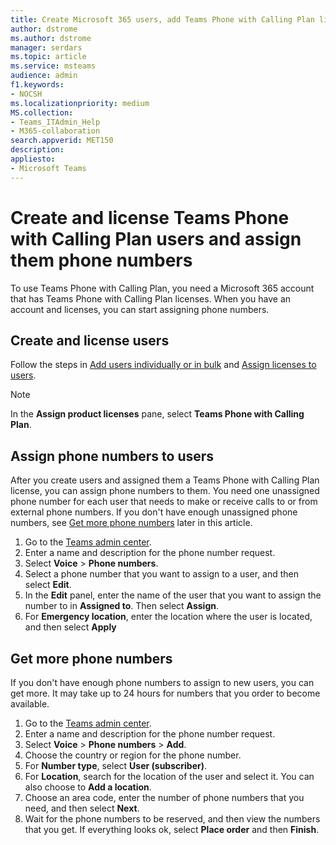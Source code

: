 ```yaml
---
title: Create Microsoft 365 users, add Teams Phone with Calling Plan licenses, and assign phone numbers
author: dstrome 
ms.author: dstrome
manager: serdars
ms.topic: article
ms.service: msteams
audience: admin
f1.keywords:
- NOCSH
ms.localizationpriority: medium
MS.collection: 
- Teams_ITAdmin_Help
- M365-collaboration
search.appverid: MET150
description: 
appliesto: 
- Microsoft Teams
---
```


# Create and license Teams Phone with Calling Plan users and assign them phone numbers

To use Teams Phone with Calling Plan, you need a Microsoft 365 account that has Teams Phone with Calling Plan licenses. When you have an account and licenses, you can start assigning phone numbers.

## Create and license users

Follow the steps in [Add users individually or in bulk](/microsoft-365/admin/add-users/add-users) and [Assign licenses to users](/microsoft-365/admin/manage/assign-licenses-to-users).

> [!NOTE]
> In the **Assign product licenses** pane,  select **Teams Phone with Calling Plan**.

## Assign phone numbers to users

After you create users and assigned them a Teams Phone with Calling Plan license, you can assign phone numbers to them. You need one unassigned phone number for each user that needs to make or receive calls to or from external phone numbers. If you don't have enough unassigned phone numbers, see [Get more phone numbers](#get-more-phone-numbers) later in this article.

1. Go to the [Teams admin center](https://admin.teams.microsoft.com).
2. Enter a name and description for the phone number request.
3. Select **Voice** > **Phone numbers**.
4. Select a phone number that you want to assign to a user, and then select **Edit**.
5. In the **Edit** panel, enter the name of the user that you want to assign the number to in **Assigned to**. Then select **Assign**.
6. For **Emergency location**, enter the location where the user is located, and then select **Apply**

## Get more phone numbers

If you don't have enough phone numbers to assign to new users, you can get more. It may take up to 24 hours for numbers that you order to become available.

1. Go to the [Teams admin center](https://admin.teams.microsoft.com).
2. Enter a name and description for the phone number request.
3. Select **Voice** > **Phone numbers** > **Add**.
4. Choose the country or region for the phone number.
5. For **Number type**, select **User (subscriber)**.
6. For **Location**, search for the location of the user and select it. You can also choose to **Add a location**.
7. Choose an area code, enter the number of phone numbers that you need, and then select **Next**.
8. Wait for the phone numbers to be reserved, and then view the numbers that you get. If everything looks ok, select **Place order** and then **Finish**.
